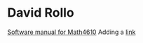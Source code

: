 # David Rollo

[Software manual for Math4610](https://pollorollo.github.io/extra)
Adding a [link](extra.md)
